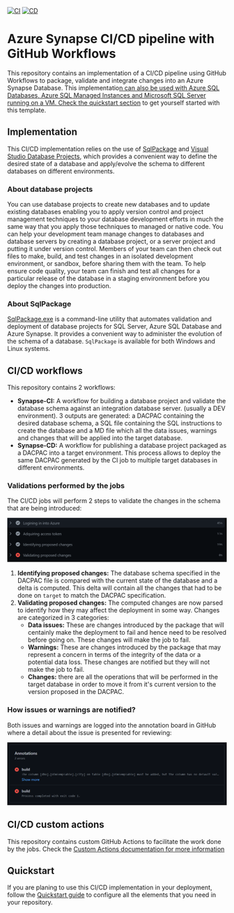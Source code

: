 [![CI](https://github.com/santiagxf/synapse-cicd/actions/workflows/ci.yml/badge.svg)](https://github.com/santiagxf/synapse-cicd/actions/workflows/ci.yml)
[![CD](https://github.com/santiagxf/synapse-cicd/actions/workflows/cd.yml/badge.svg)](https://github.com/santiagxf/synapse-cicd/actions/workflows/cd.yml)
# Azure Synapse CI/CD pipeline with GitHub Workflows

This repository contains an implementation of a CI/CD pipeline using GitHub Workflows to package, validate and integrate changes into an Azure Synapse Database. This implementatio[n can also be used with Azure SQL Databases, Azure SQL Managed Instances and Microsoft SQL Server running on a VM. Check the quickstart section](#Quickstart) to get yourself started with this template.

## Implementation

This CI/CD implementation relies on the use of [SqlPackage](https://docs.microsoft.com/en-us/sql/tools/sqlpackage/) and [Visual Studio Database Projects](https://docs.microsoft.com/en-us/visualstudio/data-tools/creating-and-managing-databases-and-data-tier-applications-in-visual-studio), which provides a convenient way to define the desired state of a database and apply/evolve the schema to different databases on different environments.

### About database projects

You can use database projects to create new databases and to update existing databases enabling you to apply version control and project management techniques to your database development efforts in much the same way that you apply those techniques to managed or native code. You can help your development team manage changes to databases and database servers by creating a database project, or a server project and putting it under version control. Members of your team can then check out files to make, build, and test changes in an isolated development environment, or sandbox, before sharing them with the team. To help ensure code quality, your team can finish and test all changes for a particular release of the database in a staging environment before you deploy the changes into production.

### About SqlPackage

[SqlPackage.exe](https://docs.microsoft.com/en-us/sql/tools/sqlpackage/) is a command-line utility that automates validation and deployment of database projects for SQL Server, Azure SQL Database and Azure Synapse. It provides a convenient way to administer the evolution of the schema of a database. `SqlPackage` is available for both Windows and Linux systems. 

## CI/CD workflows

This repository contains 2 workflows:
 - **Synapse-CI:** A workflow for building a database project and validate the database schema against an integration database server. (usually a DEV environment). 3 outputs are generated: a DACPAC containing the desired database schema, a SQL file containing the SQL instructions to create the database and a MD file which all the data issues, warnings and changes that will be applied into the target database.
 - **Synapse-CD:** A workflow for publishing a database project packaged as a DACPAC into a target environment. This process allows to deploy the same DACPAC generated by the CI job to multiple target databases in different environments.

### Validations performed by the jobs

The CI/CD jobs will perform 2 steps to validate the changes in the schema that are being introduced:

![](docs/images/validations.png)

 1) **Identifying proposed changes:** The database schema specified in the DACPAC file is compared with the current state of the database and a delta is computed. This delta will contain all the changes that had to be done on `target` to match the DACPAC specification.
 2) **Validating proposed changes:** The computed changes are now parsed to identify how they may affect the deployment in some way. Changes are categorized in 3 categories:
    * **Data issues:** These are changes introduced by the package that will centainly make the deployment to fail and hence need to be resolved before going on. These changes will make the job to fail.
    * **Warnings:** These are changes introduced by the package that may represent a concern in terms of the integrity of the data or a potential data loss. These changes are notified but they will not make the job to fail.
    * **Changes:** there are all the operations that will be performed in the target database in order to move it from it's current version to the version proposed in the DACPAC. 

### How issues or warnings are notified?

Both issues and warnings are logged into the annotation board in GitHub where a detail about the issue is presented for reviewing:

![](docs/images/parse-error.png)

## CI/CD custom actions

This repository contains custom GitHub Actions to facilitate the work done by the jobs. Check the [Custom Actions documentation for more information](docs/actions.md)

## Quickstart

If you are planing to use this CI/CD implementation in your deployment, follow the [Quickstart guide](docs/quickstart.md) to configure all the elements that you need in your repository.
